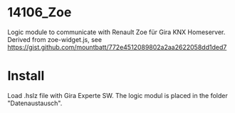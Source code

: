 # 14106_Zoe
Logic module to communicate with Renault Zoe für Gira KNX Homeserver. Derived from zoe-widget.js, see https://gist.github.com/mountbatt/772e4512089802a2aa2622058dd1ded7

# Install
Load .hslz file with Gira Experte SW. The logic modul is placed in the folder "Datenaustausch".
